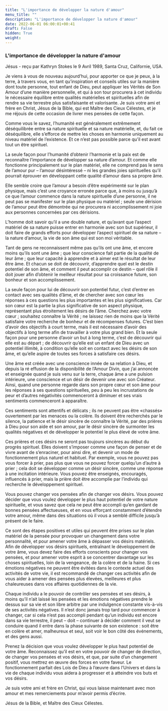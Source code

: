 ```yaml
---
title: "L'importance de développer la nature d'amour"
menu_title: ""
description: "L'importance de développer la nature d'amour"
date: 2022-06-01 06:00:01+00:41
draft: False
hidden: True
weight:
---
```

### L'importance de développer la nature d'amour

Jésus - reçu par Kathryn Stokes le 9 Avril 1989, Santa Cruz, Californie, USA.

Je viens à vous de nouveau aujourd’hui, pour apporter ce que je peux, à la terre, à travers vous, en tant qu’inspiration et conseils utiles sur la manière dont toute personne, tout enfant de Dieu, peut appliquer les Vérités de Son Amour d’une manière personnelle, et qui à son tour procurera à cet individu le nécessaire équilibre entre qualités matérielles et spirituelles afin de rendre sa vie terrestre plus satisfaisante et valorisante. Je suis votre ami et frère en Christ, Jésus de la Bible, qui est Maître des Cieux Célestes, et je me réjouis de cette occasion de livrer mes pensées de cette façon.

Comme vous le savez, l’humanité est généralement extrêmement déséquilibrée entre sa nature spirituelle et sa nature matérielle, et, du fait ce déséquilibre, elle s’efforce de mettre les choses en harmonie uniquement au niveau matériel de l’existence. Et ce n’est pas possible parce qu’il est avant tout un être spirituel.

La seule façon pour l’humanité d’obtenir l’harmonie et la paix est de reconnaître l’importance de développer sa nature d’amour. Et comme elle fonctionne principalement sur le plan matériel, elle ne comprend pas le sens de l’amour pur – l’amour désintéressé – ni les grandes joies spirituelles qu’il pourrait éprouver en développant cette qualité d’amour dans sa propre âme.

Elle semble croire que l’amour a besoin d’être expérimenté sur le plan physique, mais c’est une croyance erronée parce que, à moins ou jusqu’à ce que l’amour commence dans la nature spirituelle d’une personne, il ne peut pas se manifester sur le plan physique ou matériel ; seule une dérision de l’amour peut être démontrée qui ne procurera ni accomplissement ni joie aux personnes concernées par ces dérisions.

L’homme doit savoir qu’il a une double nature, et qu’avant que l’aspect matériel de sa nature puisse entrer en harmonie avec son but supérieur, il doit faire de grands efforts pour développer l’aspect spirituel de sa nature – la nature d’amour, la vie de son âme qui est son moi véritable.

Tant de gens ne reconnaissent même pas qu’ils ont une âme, et encore moins qu’ils sont une âme ; que leur conscience fait partie de la qualité de leur âme ; que leur capacité à apprendre et à aimer est le résultat de leur être âme. Et chacun se doit de découvrir, d’apprendre quel est le destin potentiel de son âme, et comment il peut accomplir ce destin – quel rôle il doit jouer afin d’obtenir le meilleur résultat pour sa croissance future, son bonheur et son accomplissement.

La seule façon pour lui de découvrir son potentiel futur, c’est d’entrer en contact avec ses qualités d’âme, et de chercher avec son cœur les réponses à ces questions les plus importantes et les plus significatives. Car son cœur est la partie la plus significative de son aspect physique, représentant plus étroitement les désirs de l’âme.
Cherchez avec votre cœur ; souhaitez connaître la Vérité ; ne laissez rien de moins que la Vérité satisfaire votre recherche de bonheur et de récompenses futures. C’est bien d’avoir des objectifs à court terme, mais il est nécessaire d’avoir des objectifs à long terme afin de travailler à votre plus grand bien. Et la seule façon pour une personne d’avoir un but à long terme, c’est de découvrir qui elle est au départ ; de découvrir qu’elle est un enfant de Dieu avec un potentiel illimité, à condition qu’elle soit en contact avec les désirs de son âme, et qu’elle aspire de toutes ses forces à satisfaire ces désirs.

Une âme est créée avec une conscience innée de sa relation à Dieu, et depuis la ré effusion de la disponibilité de l’Amour Divin, que j’ai annoncée et enseignée quand je suis venu sur la terre, chaque âme a une pulsion intérieure, une conscience et un désir de devenir une avec son Créateur. Ainsi, quand une personne regarde dans son propre cœur et son âme pour les réponses à ses questions spirituelles, peu à peu les incrustations de peur et d’autres négativités commenceront à diminuer et ses vrais sentiments commenceront à apparaître.

Ces sentiments sont attentifs et délicats ; ils ne peuvent pas être «chassés» ouvertement par les menaces ou la colère. Ils doivent être recherchés par le silence, la patience et le désir sincère de connaître la Vérité, par des prières à Dieu pour son aide et son amour, par le désir sincère de surmonter les qualités négatives et de développer le potentiel le plus élevé de votre âme.

Ces prières et ces désirs ne seront pas toujours sincères au début du progrès spirituel. Elles doivent s’imposer comme une façon de penser et de vivre avant de s’enraciner, pour ainsi dire, et devenir un mode de fonctionnement plus naturel et habituel. Par exemple, vous ne pouvez pas vous forcer à prier, pas plus que vous ne pouvez forcer quelqu’un d’autre à prier ; cela doit se développer comme un désir sincère, comme une réponse à une incitation intérieure. Vous pouvez être enseignés, encouragés, influencés à prier, mais la prière doit être accomplie par l’individu qui recherche le développement spirituel.

Vous pouvez changer vos pensées afin de changer vos désirs. Vous pouvez décider que vous voulez développer le plus haut potentiel de votre nature spirituelle, et vous savez que cela ne peut être accompli qu’en gardant de bonnes pensées affectueuses, et en vous efforçant constamment d’étendre votre amour, même dans des situations où il vous a semblé difficile jusqu’à présent de le faire.

Ce sont des étapes positives et utiles qui peuvent être prises sur le plan matériel de la pensée pour provoquer un changement dans votre personnalité, et pour amener votre âme à dépasser vos désirs matériels. Afin de développer vos désirs spirituels, entraînant le développement de votre âme, vous devez faire des efforts conscients pour changer vos pensées, et pour amener votre esprit à se concentrer davantage sur les choses spirituelles, loin de la vengeance, de la colère et de la haine. Si ces émotions négatives ne peuvent être évitées dans le contexte actuel des activités de votre vie, il est recommandé de changer ces activités afin de vous aider à amener des pensées plus élevées, meilleures et plus chaleureuses dans vos affaires quotidiennes de la vie.

Chaque individu a le pouvoir de contrôler ses pensées et ses désirs, à moins qu’il n’ait laissé les pensées et les émotions négatives prendre le dessus sur sa vie et son libre arbitre par une indulgence constante vis-à-vis de ses activités négatives. Il n’est donc jamais trop tard pour commencer à changer, car si cela n’est pas accompli pendant qu’un individu est encore dans sa vie terrestre, il peut – doit – continuer à décider comment il veut se conduire quand il entre dans la phase suivante de son existence : soit être en colère et amer, malheureux et seul, soit voir le bon côté des événements, et des gens aussi.

Prenez la décision que vous voulez développer le plus haut potentiel de votre âme. Reconnaissez qu’il est en votre pouvoir de changer de direction, de changer vos pensées et vos désirs, et que, par suite d’un changement positif, vous mettrez en œuvre des forces en votre faveur. Le fonctionnement parfait des Lois de Dieu à l’œuvre dans l’Univers et dans la vie de chaque individu vous aidera à progresser et à atteindre vos buts et vos désirs.

Je suis votre ami et frère en Christ, qui vous laisse maintenant avec mon amour et mes remerciements pour m’avoir permis d’écrire.

Jésus de la Bible, et Maître des Cieux Célestes.
